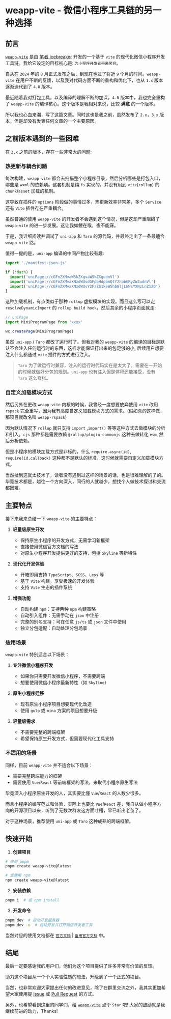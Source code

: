 # weapp-vite - 微信小程序工具链的另一种选择

## 前言

[`weapp-vite`](https://github.com/weapp-vite/weapp-vite) 是由 [笔者 icebreaker](https://github.com/sonofmagic) 开发的一个基于 `vite` 的现代化微信小程序开发工具链。我给它设定的目标初心是: `为小程序开发者带来笑容`。

自从在 `2024` 年的 `8` 月正式发布之后，到现在也过了将近 `9` 个月的时间。`weapp-vite` 在用户不断的反馈，以及我对代码方面不断的重构和优化下，也从 `1.x` 版本逐渐迭代到了 `4.0` 版本。

最近随着我对打包工具，以及编译的理解不断的加深，`4.0` 版本中，我也完全重构了 `weapp-vite` 的编译核心。这个版本是我相对来说，比较 **满意** 的一个版本。

所以我也心血来潮，写了这篇文章。同时这也是我之前，虽然发布了 `2.x`，`3.x` 版本，但是却没有发表任何文章的一个主要原因。

## 之前版本遇到的一些困难

在 `3.x` 之前的版本，存在一些非常大的问题:

### 热更新与耦合问题

每次构建，`weapp-vite` 都会去扫描整个小程序目录，然后分析哪些是打包入口，哪些是 `wxml` 的依赖项。这套机制是纯 `fs` 实现的，并没有用到 `vite`(`rollup`) 的 `chunk`/`asset` 加载的机制。

这导致在插件的 `options` 阶段做的事情过多，热更新效率非常差，多个 `Service` 还有 `Vite` 插件存在严重耦合。

虽然普通的使用 `weapp-vite` 的开发者不会遇到这个情况，但是这却严重阻碍了 `weapp-vite` 的进一步发展。这让我如鲠在喉，夜不能寐。

于是，我详细阅读并调试了 `uni-app` 和 `Taro` 的源代码，并最终走出了一条最适合 `weapp-vite` 路。

值得一提的是，`uni-app` 编译的中间产物比较有趣:

```js
import './manifest-json-js'

if (!Math) {
  import('uniPage://cGFnZXMvaW5kZXgvaW5kZXgudnVl')
  import('uniPage://cGFnZXMvaXNzdWUvdGFpbHdpbmQtY2hpbGRyZW4udnVl')
  import('uniPage://cGFnZXMvaXNzdWUvY2FzZS1keW5hbWljLWNsYXNzLnZ1ZQ')
}
```

这种加载机制，有点类似于那种 `rollup` 虚拟模块的实现。而且这么写可以走 `resolveDynamicImport` 的 `rollup build hook`，然后其余的小程序页面就走:

```js
// uniPage
import MiniProgramPage from 'xxxx'

wx.createPage(MiniProgramPage)
```

虽然 `uni-app` / `Taro` 都改了运行时了。但我对我的 `weapp-vite` 的编译的目标是默认不会注入任何运行时的东西，这样才能保证打出来的包足够的小, 后续用户想要注入什么都通过 `vite` 插件的方式进行注入。

> `Taro` 为了做运行时兼容，注入的运行时代码实在是太大了，需要在一开始的时候就做好分包的规划。`uni-app` 也有注入但是体积还能接受，没有 `Taro` 这么夸张。

### 自定义加载模块方式

然后另外在更改 `weapp-vite` 内核的时候，我曾经一度想要放弃使用 `vite` 改用 `rspack` 完全重写，因为我有高度自定义加载模块方式的需求。(假如真的这样做，那项目就改名叫 `weapp-rspack`)

因为默认情况下 `rollup` 就只支持 `import` ,`import()` 等等这种方式去做模块的分析和引入。`cjs` 那种都是需要依赖 `@rollup/plugin-commonjs` 这种去做转化 `esm`, 然后分析依赖。

但是小程序的模块加载方式是非标的，什么 `require.async(id)`, `require(id,callback)` 这种都不是默认的标准，这时候就需要自定义加载模块方式。

当然扯到这就太技术了，读者没有遇到过这样的场景的话，也是很难理解的了的。毕竟技术都是，越往一个方向深入，同行的人就越少，想找个人做技术探讨和交流都困难。

## 主要特点

接下来我来总结一下 `weapp-vite` 的主要特点：

1. **轻量级原生开发**
   - 保持原生小程序的开发方式，无需学习新框架
   - 直接使用微信官方文档的写法
   - 对原生小程序开发提供更好的支持，包括 `Skyline` 等新特性

2. **现代化开发体验**
   - 开箱即用支持 `TypeScript`、`SCSS`、`Less` 等
   - 基于 `Vite` 构建，享受极速的开发体验
   - 支持 `Vite` 生态的插件系统

3. **增强功能**
   - 自动构建 `npm`：支持两种 `npm` 构建策略
   - 自动引入组件：无需手动在 `json` 中注册
   - 完整的别名支持：可在任意 `js/ts` 或 `json` 文件中使用
   - 独立分包适配：自动处理分包场景

### 适用场景

`weapp-vite` 特别适合以下场景：

1. **专注微信小程序开发**
   - 如果你只需要开发微信小程序，不需要跨端
   - 想要使用微信小程序最新特性（如 `Skyline`）

2. **原生小程序迁移**
   - 现有原生小程序项目想要现代化改造
   - 使用 `gulp` 或 `mina` 方案的项目想要升级

3. **轻量级需求**
   - 不需要完整的跨端框架
   - 希望保持原生开发方式，但需要现代化工具支持

### 不适用的场景

同样，目前 `weapp-vite` 并不适合以下场景：

- 需要完整跨端能力的框架
- 需要使用 `Vue`/`React` 等前端框架的写法，来取代小程序原生写法

毕竟深入小程序原生开发的人，其实要比懂 `Vue`/`React` 的人数少很多。

而且小程序的编写范式和体验，实际上也要比 `Vue`/`React` 差，我自从做小程序方向的开源项目以来，听到了无数次群友这方面吐槽，早已听出老茧了。

对于这种场景，推荐使用 `uni-app` 或 `Taro` 这种成熟的跨端框架。

## 快速开始

1. **创建项目**

```sh
# 使用 pnpm
pnpm create weapp-vite@latest

# 或使用 npm
npm create weapp-vite@latest
```

2. **安装依赖**

```sh
pnpm i  # 或 npm install
```

3. **开发命令**

```sh
pnpm dev  # 启动开发服务器
pnpm dev -o  # 启动开发并打开微信开发者工具
```

当然对应的使用文档都在 [`官方文档`](https://vite.icebreaker.top/) | [`备用官方文档`](https://vite.icebreaker.top/) 中。

## 结尾

最后一定要感谢我的用户们，他们为这个项目提供了许多非常有价值的反馈。

助力这个项目从一个个人实验性质的想法，升级到了一个正式的项目。

当然，也非常欢迎大家提出任何的改进意见，除了在群里交流之外，我其实更加希望大家使用提 [Issue](https://github.com/weapp-vite/weapp-vite/issues) 或 [Pull Request](https://github.com/weapp-vite/weapp-vite/pulls) 的方式。

另外，也希望看到这里的同学们，给 [`weapp-vite`](https://github.com/weapp-vite/weapp-vite) 点个 `Star` 吧! 大家的鼓励就是我继续前进的动力，Thanks!
